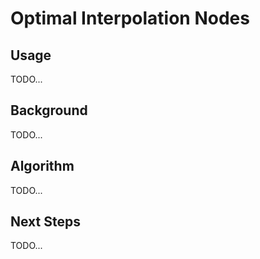 # Optimal Interpolation Nodes

## Usage

TODO...

## Background

TODO...

## Algorithm

TODO...

## Next Steps

TODO...
